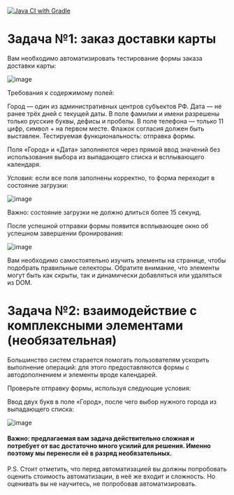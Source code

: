 [![Java CI with Gradle](https://github.com/KleoVor/Selenide/actions/workflows/gradle.yml/badge.svg)](https://github.com/KleoVor/Selenide/actions/workflows/gradle.yml)

# Задача №1: заказ доставки карты
Вам необходимо автоматизировать тестирование формы заказа доставки карты:

![image](https://github.com/KleoVor/Selenide/assets/121848826/2723873a-8360-4a97-ba09-bcac50da3698)

Требования к содержимому полей:

Город — один из административных центров субъектов РФ.
Дата — не ранее трёх дней с текущей даты.
В поле фамилии и имени разрешены только русские буквы, дефисы и пробелы.
В поле телефона — только 11 цифр, символ + на первом месте.
Флажок согласия должен быть выставлен.
Тестируемая функциональность: отправка формы.

Поля «Город» и «Дата» заполняются через прямой ввод значений без использования выбора из выпадающего списка и всплывающего календаря.

Условия: если все поля заполнены корректно, то форма переходит в состояние загрузки:

![image](https://github.com/KleoVor/Selenide/assets/121848826/8bf23f45-2dfd-45d3-8bf0-7e5a43558d37)

Важно: состояние загрузки не должно длиться более 15 секунд.

После успешной отправки формы появится всплывающее окно об успешном завершении бронирования:

![image](https://github.com/KleoVor/Selenide/assets/121848826/ac5d50ce-8aeb-4eab-bbca-2b5e95737c73)

Вам необходимо самостоятельно изучить элементы на странице, чтобы подобрать правильные селекторы. 
Обратите внимание, что элементы могут быть как скрыты, так и динамически добавляться или удаляться из DOM.


# Задача №2: взаимодействие с комплексными элементами (необязательная)
Большинство систем старается помогать пользователям ускорить выполнение операций: для этого предоставляются формы с автодополнением и элементы вроде календарей.

Проверьте отправку формы, используя следующие условия:

Ввод двух букв в поле «Город», после чего выбор нужного города из выпадающего списка:

![image](https://github.com/KleoVor/Selenide/assets/121848826/9d9f9d80-51bb-4a76-bc1f-849d88406b7b)

#### Важно: предлагаемая вам задача действительно сложная и потребует от вас достаточно много усилий для решения. Именно поэтому мы перенесли её в разряд необязательных.

P.S. Стоит отметить, что перед автоматизацией вы должны попробовать оценить стоимость автоматизации, в неё же входит и сложность. Но оценивать вы не научитесь, не попробовав автоматизировать.

